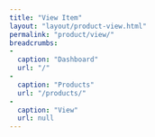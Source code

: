 ```yaml
---
title: "View Item"
layout: "layout/product-view.html"
permalink: "product/view/"
breadcrumbs:
-
  caption: "Dashboard"
  url: "/"
-
  caption: "Products"
  url: "/products/"
-
  caption: "View"
  url: null
---
```

